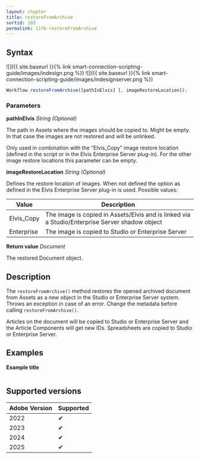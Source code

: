 ```yaml
---
layout: chapter
title: restoreFromArchive
sortid: 103
permalink: 1176-restoreFromArchive
---
```


## Syntax

![]({{ site.baseurl }}{% link smart-connection-scripting-guide/images/indesign.png %}) ![]({{ site.baseurl }}{% link smart-connection-scripting-guide/images/indesignserver.png %})

```javascript
Workflow.restoreFromArchive([pathInElvis] [, imageRestoreLocation]);
```

### Parameters

**pathInElvis** _String (Optional)_

The path in Assets where the images should be copied to. Might be empty. In that case the images are not restored and will be unlinked.

Only used in combination with the “Elvis_Copy” image restore location (defined in the script or in the Elvis Enterprise Server plug-in). For the other image restore locations this parameter can be empty.

**imageRestoreLocation** _String (Optional)_

Defines the restore location of images. When not defined the option as defined in the Elvis Enterprise Server plug-in is used. Possible values:

| Value      | Description                                                                                    |
| ---------- | ---------------------------------------------------------------------------------------------- |
| Elvis_Copy | The image is copied in Assets/Elvis and is linked via a Studio/Enterprise Server shadow object |
| Enterprise | The image is copied to Studio or Enterprise Server                                             |

**Return value** _Document_

The restored Document object.

## Description

The `restoreFromArchive()` method restores the opened archived document from Assets as a new object in the Studio or Enterprise Server system. Throws an exception in case of an error. Change the metadata before calling `restoreFromArchive()`.

Articles on the document will be copied to Studio or Enterprise Server and the Article Components will get new IDs. Spreadsheets are copied to Studio or Enterprise Server.

## Examples

**Example title**

```javascript

```

## Supported versions

| Adobe Version | Supported |
| ------------- | --------- |
| 2022          | ✔         |
| 2023          | ✔         |
| 2024          | ✔         |
| 2025          | ✔         |

